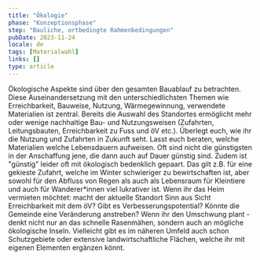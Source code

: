 ```yaml
---
title: "Ökologie"
phase: "Konzeptionsphase"
step: "Bauliche, ortbedingte Rahmenbedingungen"
pubDate: 2023-11-24
locale: de
tags: [Materialwahl]
links: []
type: article
---
```


Ökologische Aspekte sind über den gesamten Bauablauf zu betrachten. Diese Auseinandersetzung mit den unterschiedlichsten Themen wie Erreichbarkeit, Bauweise, Nutzung, Wärmegewinnung, verwendete Materialien ist zentral. Bereits die Auswahl des Standortes ermöglicht mehr oder wenige nachhaltige Bau- und Nutzungsweisen (Zufahrten, Leitungsbauten, Erreichbarkeit zu Fuss und öV etc.). Überlegt euch, wie ihr die Nutzung und Zufahrten in Zukunft seht. Lasst euch beraten, welche Materialien welche Lebensdauern aufweisen. Oft sind nicht die günstigsten in der Anschaffung jene, die dann auch auf Dauer günstig sind. Zudem ist "günstig" leider oft mit ökologisch bedenklich gepaart. Das gilt z.B. für eine gekieste Zufahrt, welche im Winter schwieriger zu bewirtschaften ist, aber sowohl für den Abfluss von Regen als auch als Lebensraum für Kleintiere und auch für Wanderer*innen viel lukrativer ist. Wenn ihr das Heim vermieten möchtet: macht der aktuelle Standort Sinn aus Sicht Erreichbarkeit mit dem öV? Gibt es Verbesserungspotential? Könnte die Gemeinde eine Veränderung anstreben? Wenn ihr den Umschwung plant - denkt nicht nur an das schnelle Rasenmähen, sondern auch an mögliche ökologische Inseln. Vielleicht gibt es im näheren Umfeld auch schon Schutzgebiete oder extensive landwirtschaftliche Flächen, welche ihr mit eigenen Elementen ergänzen könnt.
